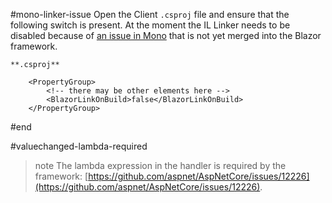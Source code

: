 
#mono-linker-issue
Open the Client `.csproj` file and ensure that the following switch is present. At the moment the IL Linker needs to be disabled because of [an issue in Mono](https://github.com/mono/mono/issues/12917) that is not yet merged into the Blazor framework.

    **.csproj**
    
        <PropertyGroup>
            <!-- there may be other elements here -->
            <BlazorLinkOnBuild>false</BlazorLinkOnBuild>
        </PropertyGroup>
#end



#valuechanged-lambda-required
>note The lambda expression in the handler is required by the framework: [https://github.com/aspnet/AspNetCore/issues/12226](https://github.com/aspnet/AspNetCore/issues/12226).
#